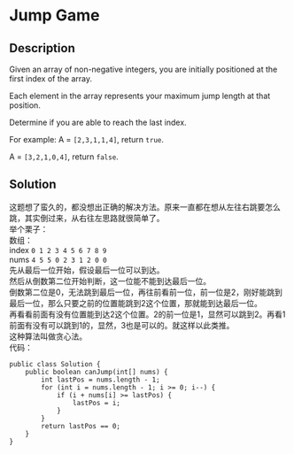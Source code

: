 # Jump Game
## Description
Given an array of non-negative integers, you are initially positioned at the first index of the array.

Each element in the array represents your maximum jump length at that position.

Determine if you are able to reach the last index.

For example:
A = `[2,3,1,1,4]`, return `true`.

A = `[3,2,1,0,4]`, return `false`.
## Solution
这题想了蛮久的，都没想出正确的解决方法。原来一直都在想从左往右跳要怎么跳，其实倒过来，从右往左思路就很简单了。</br>
举个栗子：</br>
数组：</br>
index `0 1 2 3 4 5 6 7 8 9`</br>
nums `4 5 5 0 2 3 1 2 0 0`</br>
先从最后一位开始，假设最后一位可以到达。</br>
然后从倒数第二位开始判断，这一位能不能到达最后一位。</br>
倒数第二位是0，无法跳到最后一位，再往前看前一位，前一位是2，刚好能跳到最后一位，那么只要之前的位置能跳到2这个位置，那就能到达最后一位。</br>
再看看前面有没有位置能到达2这个位置。2的前一位是1，显然可以跳到2。再看1前面有没有可以跳到1的，显然，3也是可以的。就这样以此类推。</br>
这种算法叫做贪心法。</br>
代码：
```
public class Solution {
    public boolean canJump(int[] nums) {
        int lastPos = nums.length - 1;
        for (int i = nums.length - 1; i >= 0; i--) {
            if (i + nums[i] >= lastPos) {
                lastPos = i;
            }
        }
        return lastPos == 0;
    }
}
```
